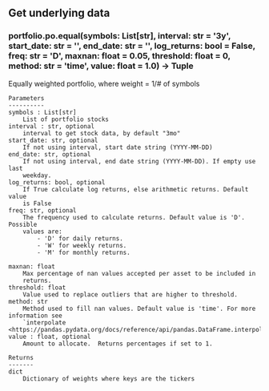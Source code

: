 ## Get underlying data 
### portfolio.po.equal(symbols: List[str], interval: str = '3y', start_date: str = '', end_date: str = '', log_returns: bool = False, freq: str = 'D', maxnan: float = 0.05, threshold: float = 0, method: str = 'time', value: float = 1.0) -> Tuple

Equally weighted portfolio, where weight = 1/# of symbols

    Parameters
    ----------
    symbols : List[str]
        List of portfolio stocks
    interval : str, optional
        interval to get stock data, by default "3mo"
    start_date: str, optional
        If not using interval, start date string (YYYY-MM-DD)
    end_date: str, optional
        If not using interval, end date string (YYYY-MM-DD). If empty use last
        weekday.
    log_returns: bool, optional
        If True calculate log returns, else arithmetic returns. Default value
        is False
    freq: str, optional
        The frequency used to calculate returns. Default value is 'D'. Possible
        values are:
            - 'D' for daily returns.
            - 'W' for weekly returns.
            - 'M' for monthly returns.

    maxnan: float
        Max percentage of nan values accepted per asset to be included in
        returns.
    threshold: float
        Value used to replace outliers that are higher to threshold.
    method: str
        Method used to fill nan values. Default value is 'time'. For more information see
        `interpolate <https://pandas.pydata.org/docs/reference/api/pandas.DataFrame.interpolate.html>`_.
    value : float, optional
        Amount to allocate.  Returns percentages if set to 1.

    Returns
    -------
    dict
        Dictionary of weights where keys are the tickers
